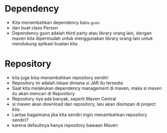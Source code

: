 # Dependency

- Kita menambahkan dependency baru `gson`
- dan buat class Person
- Dependency gson adalah third party atau library orang lain, dengan maven kita dipermudah untuk menggunakan library orang lain untuk mendukung aplikasi buatan kita

# Repository

- kita juga bisa menambahkan repository sendiri
- Repository ini adalah lokasi dimana si JAR itu tersedia
- Saat kita melakukan dependency management di maven, maka si maven itu akan mencari di Repository
- Repository nya ada banyak, seperti Maven Central
- si maven akan download dari repository, lalu akan disimpan di project kita
- Lantas bagaimana jika kita sendiri ingin menambahkan repository sendiri?
- karena defaultnya hanya repository bawaan Maven 
